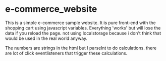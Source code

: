 # e-commerce_website

This is a simple e-commerce sample website. It is pure front-end with the shopping cart using javascript variables. Everything 'works' but will lose the data if you reload the page. not using localstorage because i don't think that would be used in the real world anyway.

The numbers are strings in the html but I parseInt to do calculations. there are lot of click eventlisteners that trigger these calculations.